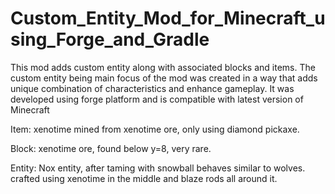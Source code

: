 # Custom_Entity_Mod_for_Minecraft_using_Forge_and_Gradle
This mod adds custom entity along with associated blocks and items. The custom entity being main focus of the mod was created in a way that adds unique combination of characteristics and enhance gameplay. It was developed using forge platform and is compatible with latest version of Minecraft

Item: xenotime
mined from xenotime ore, only using diamond pickaxe.

Block: xenotime ore,
found below y=8, very rare.

Entity: Nox entity,
after taming with snowball behaves similar to wolves. crafted using xenotime in the middle and blaze rods all around it.
